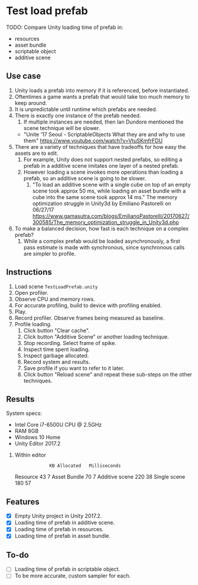 # Test load prefab

TODO: Compare Unity loading time of prefab in:

- resources
- asset bundle
- scriptable object
- additive scene

## Use case

1. Unity loads a prefab into memory if it is referenced, before instantiated.
1. Oftentimes a game wants a prefab that would take too much memory to keep around.
1. It is unpredictable until runtime which prefabs are needed.
1. There is exactly one instance of the prefab needed.
    1. If multiple instances are needed, then Ian Dundore mentioned the scene technique will be slower.
    - "Unite '17 Seoul - ScriptableObjects What they are and why to use them" <https://www.youtube.com/watch?v=VtuSKmfrFDU>
1. There are a variety of techniques that have tradeoffs for how easy the assets are to edit.
    1. For example, Unity does not support nested prefabs, so editing a prefab in a additive scene imitates one layer of a nested prefab.
    1. However loading a scene invokes more operations than loading a prefab, so an additive scene is going to be slower.
        1. "To load an additive scene with a single cube on top of an empty scene took approx 50 ms, while loading an asset bundle with a cube into the same scene took approx 14 ms." The memory optimization struggle in Unity3d by Emiliano Pastorelli on 06/27/17 <https://www.gamasutra.com/blogs/EmilianoPastorelli/20170627/300585/The_memory_optimization_struggle_in_Unity3d.php>
1. To make a balanced decision, how fast is each technique on a complex prefab?
    1. While a complex prefab would be loaded asynchronously, a first pass estimate is made with synchronous, since synchronous calls are simpler to profile.

## Instructions

1. Load scene `TestLoadPrefab.unity`
1. Open profiler.
1. Observe CPU and memory rows.
1. For accurate profiling, build to device with profiling enabled.
1. Play.
1. Record profiler.  Observe frames being measured as baseline.
1. Profile loading.
    1. Click button "Clear cache".
    1. Click button "Additive Scene" or another loading technique.
    1. Stop recording.  Select frame of spike.
    1. Inspect time spent loading.
    1. Inspect garbage allocated.
    1. Record system and results.
    1. Save profile if you want to refer to it later.
    1. Click button "Reload scene" and repeat these sub-steps on the other techniques.

## Results

System specs:
- Intel Core i7-6500U CPU @ 2.5GHz
- RAM 8GB
- Windows 10 Home
- Unity Editor 2017.2

1. Within editor

                    KB Allocated   Milliseconds
    Resource         43             7
    Asset Bundle     70             7
    Additive scene  220            38
    Single scene    180            57

## Features

- [x] Empty Unity project in Unity 2017.2.
- [x] Loading time of prefab in additive scene.
- [x] Loading time of prefab in resources.
- [x] Loading time of prefab in asset bundle.

## To-do

- [ ] Loading time of prefab in scriptable object.
- [ ] To be more accurate, custom sampler for each.
